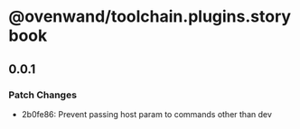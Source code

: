 # @ovenwand/toolchain.plugins.storybook

## 0.0.1

### Patch Changes

- 2b0fe86: Prevent passing host param to commands other than dev
